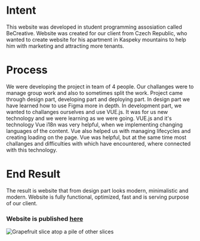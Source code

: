 # Intent
This website was developed in student programming assosiation called BeCreative. Website was created for our client from Czech Republic, who wanted to create website for his apartment in Kaspeky mountains to help him with marketing and attracting more tenants.

# Process
We were developing the project in team of 4 people. Our challanges were to manage group work and also to sometimes split the work. Project came through design part, developing part and deploying part. In design part we have learned how to use Figma more in depth. In development part, we wanted to challanges ourselves and use VUE.js. It was for us new technology and we were learning as we were going. VUE.js and it's technology Vue i18n was very helpful, when we implementing changing languages of the content. Vue also helped us with managing lifecycles and creating loading on the page. Vue was helpful, but at the same time most challanges and difficulties with which have encountered, where connected with this technology.

# End Result
The result is website that from design part looks modern, minimalistic and modern. Website is fully functional, optimized, fast and is serving purpose of our client.
<h3>Website is published <a href="https://kasperky440.cz">here</a></h3>

<img 
     src="img/SocialFoodies2.png"
     alt="Grapefruit slice atop a pile of other slices">

